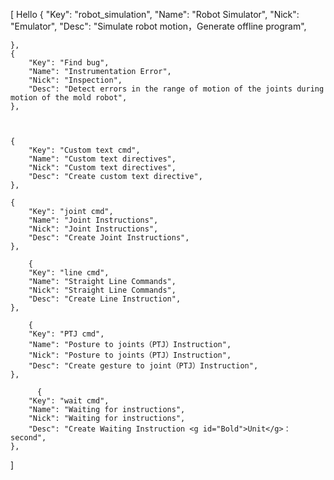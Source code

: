 ﻿[ Hello
    {
        "Key": "robot_simulation",
        "Name": "Robot Simulator",
        "Nick": "Emulator",
        "Desc": "Simulate robot motion，Generate offline program",

    },
    {
        "Key": "Find bug",
        "Name": "Instrumentation Error",
        "Nick": "Inspection",
        "Desc": "Detect errors in the range of motion of the joints during motion of the mold robot",
    },



    {
        "Key": "Custom text cmd",
        "Name": "Custom text directives",
        "Nick": "Custom text directives",
        "Desc": "Create custom text directive",
    },

    {
        "Key": "joint cmd",
        "Name": "Joint Instructions",
        "Nick": "Joint Instructions",
        "Desc": "Create Joint Instructions",
    },

        {
        "Key": "line cmd",
        "Name": "Straight Line Commands",
        "Nick": "Straight Line Commands",
        "Desc": "Create Line Instruction",
    },

        {
        "Key": "PTJ cmd",
        "Name": "Posture to joints（PTJ）Instruction",
        "Nick": "Posture to joints（PTJ）Instruction",
        "Desc": "Create gesture to joint（PTJ）Instruction",
    },

          {
        "Key": "wait cmd",
        "Name": "Waiting for instructions",
        "Nick": "Waiting for instructions",
        "Desc": "Create Waiting Instruction <g id="Bold">Unit</g>：second",
    },

]
